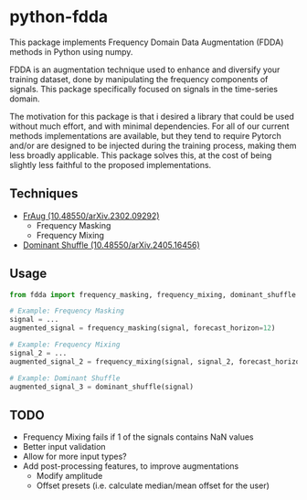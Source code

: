 # python-fdda

This package implements Frequency Domain Data Augmentation (FDDA) methods in Python
using numpy.

FDDA is an augmentation technique used to enhance and diversify your training dataset,
done by manipulating the frequency components of signals. This package specifically
focused on signals in the time-series domain.

The motivation for this package is that i desired a library that could be used
without much effort, and with minimal dependencies. For all of our current methods
implementations are available, but they tend to require Pytorch and/or are designed
to be injected during the training process, making them less broadly applicable. This
package solves this, at the cost of being slightly less faithful to the proposed
implementations.

## Techniques

- [FrAug (10.48550/arXiv.2302.09292)](https://arxiv.org/abs/2302.09292)
  - Frequency Masking
  - Frequency Mixing
- [Dominant Shuffle (10.48550/arXiv.2405.16456)](https://arxiv.org/abs/2405.16456v1)

## Usage

```python
from fdda import frequency_masking, frequency_mixing, dominant_shuffle

# Example: Frequency Masking
signal = ...
augmented_signal = frequency_masking(signal, forecast_horizon=12)

# Example: Frequency Mixing
signal_2 = ...
augmented_signal_2 = frequency_mixing(signal, signal_2, forecast_horizon=12)

# Example: Dominant Shuffle
augmented_signal_3 = dominant_shuffle(signal)
```

## TODO

- Frequency Mixing fails if 1 of the signals contains NaN values
- Better input validation
- Allow for more input types?
- Add post-processing features, to improve augmentations
  - Modify amplitude
  - Offset presets (i.e. calculate median/mean offset for the user)
